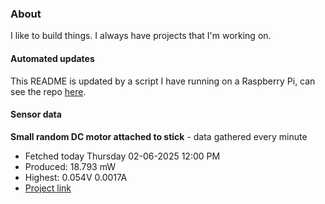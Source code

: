 ### About
I like to build things. I always have projects that I'm working on.

#### Automated updates
This README is updated by a script I have running on a Raspberry Pi, can see the repo [here](https://github.com/jdc-cunningham/raspi-git-repo-updater).

#### Sensor data


**Small random DC motor attached to stick** - data gathered every minute
- Fetched today Thursday 02-06-2025 12:00 PM
- Produced: 18.793 mW
- Highest: 0.054V 0.0017A
- [Project link](https://github.com/jdc-cunningham/turbine-raspi)